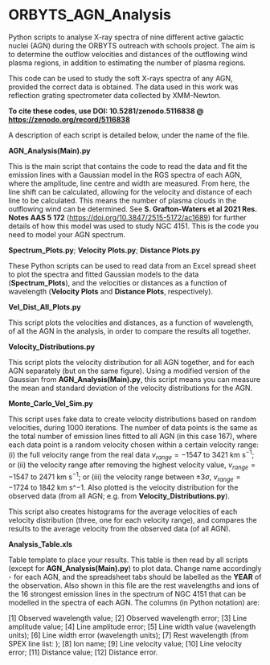 # ORBYTS_AGN_Analysis
Python scripts to analyse X-ray spectra of nine different active galactic nuclei (AGN) during the ORBYTS outreach with schools project. The aim is to determine the outflow velocities and distances of the outflowing wind plasma regions, in addition to estimating the number of plasma regions. 

This code can be used to study the soft X-rays spectra of any AGN, provided the correct data is obtained. The data used in this work was reflection grating spectrometer data collected by XMM-Newton. 

**To cite these codes, use DOI: 10.5281/zenodo.5116838 @ https://zenodo.org/record/5116838**

A description of each script is detailed below, under the name of the file.

**AGN_Analysis(Main).py**

This is the main script that contains the code to read the data and fit the emission lines with a Gaussian model in the RGS spectra of each AGN, where the amplitude, line centre and width are measured. From here, the line shift can be calculated, allowing for the velocity and distance of each line to be calculated. This means the number of plasma clouds in the outflowing wind can be determined. See **S. Grafton-Waters et al 2021 Res. Notes AAS 5 172** (https://doi.org/10.3847/2515-5172/ac1689) for further details of how this model was used to study NGC 4151. This is the code you need to model your AGN spectrum.

**Spectrum_Plots.py**; **Velocity Plots.py**; **Distance Plots.py**

These Python scripts can be used to read data from an Excel spread sheet to plot the spectra and fitted Gaussian models to the data (**Spectrum_Plots**), and the velocities or distances as a function of wavelength (**Velocity Plots** and **Distance Plots**, respectively).

**Vel_Dist_All_Plots.py**

This script plots the velocities and distances, as a function of wavelength, of all the AGN in the analysis, in order to compare the results all together.

**Velocity_Distributions.py**

This script plots the velocity distribution for all AGN together, and for each AGN separately (but on the same figure). Using a modified version of the Gaussian from **AGN_Analysis(Main).py**, this script means you can measure the mean and standard deviation of the velocity distributions for the AGN.

**Monte_Carlo_Vel_Sim.py**

This script uses fake data to create velocity distributions based on random velocities, during 1000 iterations. The number of data points is the same as the total number of emission lines fitted to all AGN (in this case 167), where each data point is a random velocity chosen within a certain velocity range: (i) the full velocity range from the real data $v_{range} = -1547$ to $3421$ km s$^{-1}$; or (ii) the velocity range after removing the highest velocity value, $v_{range} = -1547$ to $2471$ km s$^{-1}$; or (iii) the velocity range between $± 3 \sigma$, $v_{range} = -1724$ to $1842$ km s^${-1}$. Also plotted is the velocity distribution for the observed data (from all AGN; e.g. from **Velocity_Distributions.py**).

This script also creates histograms for the average velocities of each velocity distribution (three, one for each velocity range), and compares the results to the average velocity from the observed data (of all AGN). 

**Analysis_Table.xls**

Table template to place your results. This table is then read by all scripts (except for **AGN_Analysis(Main).py**) to plot data. Change name accordingly - for each AGN, and the spreadsheet tabs should be labelled as the **YEAR** of the observation. Also shown in this file are the rest wavelengths and ions of the 16 strongest emission lines in the spectrum of NGC 4151 that can be modelled in the spectra of each AGN. The columns (in Python notation) are:

[1] Observed wavelength value; [2] Observed wavelength error;
[3] Line amplitude value; [4] Line amplitude error;
[5] Line width value (wavelength units); [6] Line width error (wavelength units);
[7] Rest wavelength (from SPEX line list: ); [8] Ion name;
[9] Line velocity value; [10] Line velocity error;
[11] Distance value; [12] Distance error.
